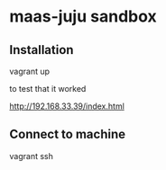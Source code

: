 # maas-juju sandbox

## Installation

vagrant up 

to test that it worked 

http://192.168.33.39/index.html

## Connect to machine
vagrant ssh